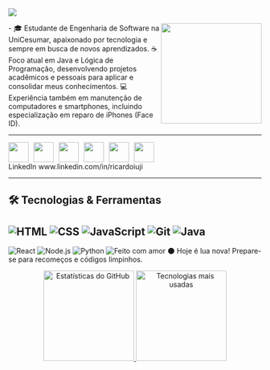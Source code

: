 
  <img src="https://readme-typing-svg.herokuapp.com?font=Fira+Code&size=25&duration=3000&pause=1000&center=true&vCenter=true&width=435&lines=Olá%2C+eu+sou+Ricardo+Iuji;Seja+bem-vindo+ao+meu+GitHub!;Cafés%2C+codigos+%E2%98%95%F0%9F%92%BB" />
</p>
<img align="right" src="https://media.giphy.com/media/qgQUggAC3Pfv687qPC/giphy.gif" width="200"/>
- 🎓 Estudante de Engenharia de Software na UniCesumar, apaixonado por tecnologia e sempre em busca de novos aprendizados.
☕ Foco atual em Java e Lógica de Programação, desenvolvendo projetos acadêmicos e pessoais para aplicar e consolidar meus conhecimentos.
💻 Experiência também em manutenção de computadores e smartphones, incluindo especialização em reparo de iPhones (Face ID).




---

<div style="display: flex; gap: 10px;">
  <img src="https://cdn.jsdelivr.net/gh/devicons/devicon/icons/javascript/javascript-original.svg" width="40px"/>
  <img src="https://cdn.jsdelivr.net/gh/devicons/devicon/icons/react/react-original.svg" width="40px"/>
  <img src="https://cdn.jsdelivr.net/gh/devicons/devicon/icons/nodejs/nodejs-original.svg" width="40px"/>
  <img src="https://cdn.jsdelivr.net/gh/devicons/devicon/icons/python/python-original.svg" width="40px"/>
  <img src="https://cdn.jsdelivr.net/gh/devicons/devicon/icons/git/git-original.svg" width="40px"/>
  <img src="https://cdn.jsdelivr.net/gh/devicons/devicon/icons/java/java-original.svg" width="40px"/>
</div>
LinkedIn www.linkedin.com/in/ricardoiuji

---

## 🛠️ Tecnologias & Ferramentas
![HTML](https://img.shields.io/badge/-HTML5-E34F26?logo=html5&logoColor=fff)
![CSS](https://img.shields.io/badge/-CSS3-1572B6?logo=css3)
![JavaScript](https://img.shields.io/badge/-JavaScript-F7DF1E?logo=javascript&logoColor=000)
![Git](https://img.shields.io/badge/-Git-F05032?logo=git&logoColor=fff)
![Java](https://img.shields.io/badge/-Java-F7B731?logo=java&logoColor=fff)
---
![React](https://img.shields.io/badge/-React-61DAFB?style=flat&logo=react&logoColor=black)
![Node.js](https://img.shields.io/badge/-Node.js-339933?style=flat&logo=node.js&logoColor=white)
![Python](https://img.shields.io/badge/-Python-3776AB?style=flat&logo=python&logoColor=white)
![Feito com amor](https://img.shields.io/badge/-Feito%20com%20💖-ff69b4)
🌑 Hoje é lua nova! Prepare-se para recomeços e códigos limpinhos.
<p align="center">
<p align="center">
  <p align="center">
  <div align="center">
  <a href="https://github.com/di0x1">
    <img
      height="180em"
      src="https://github-readme-stats.vercel.app/api?username=di0x1&show_icons=true&theme=tokyonight&include_all_commits=true&count_private=true&locale=pt-br"
      alt="Estatísticas do GitHub"
    />
  </a>
  <a href="https://github.com/di0x1">
    <img
      height="180em"
      src="https://github-readme-stats.vercel.app/api/top-langs/?username=di0x1&layout=compact&langs_count=9&theme=tokyonight&custom_title=Tecnologias"
      alt="Tecnologias mais usadas"
    />
  </a>
</div>
  
 
